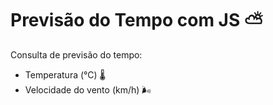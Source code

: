 # Previsão do Tempo com JS ⛅

Consulta de previsão do tempo:

- Temperatura (°C) 🌡️
- Velocidade do vento (km/h) 🌬️